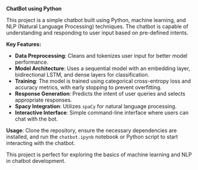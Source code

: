 **ChatBot using Python**

This project is a simple chatbot built using Python, machine learning, and NLP (Natural Language Processing) techniques. The chatbot is capable of understanding and responding to user input based on pre-defined intents.

**Key Features:**
- **Data Preprocessing**: Cleans and tokenizes user input for better model performance.
- **Model Architecture**: Uses a sequential model with an embedding layer, bidirectional LSTM, and dense layers for classification.
- **Training**: The model is trained using categorical cross-entropy loss and accuracy metrics, with early stopping to prevent overfitting.
- **Response Generation**: Predicts the intent of user queries and selects appropriate responses.
- **Spacy Integration**: Utilizes `spaCy` for natural language processing.
- **Interactive Interface**: Simple command-line interface where users can chat with the bot.

**Usage**:
Clone the repository, ensure the necessary dependencies are installed, and run the `chatbot.ipynb` notebook or Python script to start interacting with the chatbot.

This project is perfect for exploring the basics of machine learning and NLP in chatbot development.
